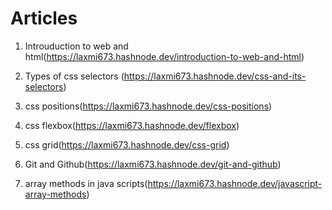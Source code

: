 # Articles
1) Introuduction to web and html(https://laxmi673.hashnode.dev/introduction-to-web-and-html)

2) Types of css selectors (https://laxmi673.hashnode.dev/css-and-its-selectors)

3) css positions(https://laxmi673.hashnode.dev/css-positions)

3) css flexbox(https://laxmi673.hashnode.dev/flexbox)

4) css grid(https://laxmi673.hashnode.dev/css-grid)

5) Git and Github(https://laxmi673.hashnode.dev/git-and-github)

6) array methods in java scripts(https://laxmi673.hashnode.dev/javascript-array-methods)
